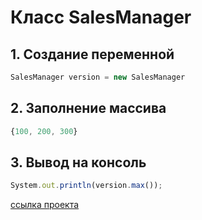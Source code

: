 # **Класс SalesManager**
## 1. Создание переменной
~~~javascript
SalesManager version = new SalesManager
~~~
## 2. Заполнение массива
~~~javascript
{100, 200, 300}
~~~
## 3. Вывод на консоль
~~~javascript
System.out.println(version.max());
~~~
[ссылка проекта](https://github.com/OlegTitov/DZ-VCS.git)